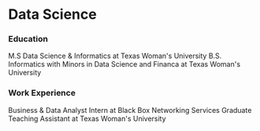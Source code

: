 # Data Science

### Education
M.S Data Science & Informatics at Texas Woman's University
B.S. Informatics with Minors in Data Science and Financa at Texas Woman's University

### Work Experience
Business & Data Analyst Intern at Black Box Networking Services
Graduate Teaching Assistant at Texas Woman's University

